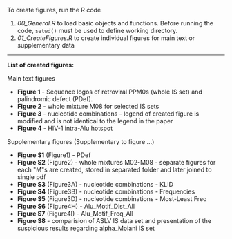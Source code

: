 To create figures, run the R code

1. *00_General.R* to load basic objects and functions. Before running the code, `setwd()` must be used to define working directory.
2. *01_CreateFigures.R* to create individual figures for main text or supplementary data

---

**List of created figures:**

Main text figures
- **Figure 1** - Sequence logos of retroviral PPM0s (whole IS set) and palindromic defect (PDef).
- **Figure 2** - whole mixture M08 for selected IS sets
- **Figure 3** - nucleotide combinations - legend of created figure is modified and is not identical to the legend in the paper
- **Figure 4** - HIV-1 intra-Alu hotspot

Supplementary figures (Supplementary to figure ...)
- **Figure S1** (Figure1) - PDef
- **Figure S2** (Figure2) - whole mixtures M02-M08 - separate figures for each "M"s are created, stored in separated folder and later joined to single pdf
- **Figure S3** (Figure3A) - nucleotide combinations - KLID
- **Figure S4** (Figure3B) - nucleotide combinations - Frequencies
- **Figure S5** (Figure3D) - nucleotide combinations - Most-Least Freq
- **Figure S6** (Figure4H) - Alu_Motif_Dist_All
- **Figure S7** (Figure4I) - Alu_Motif_Freq_All
- **Figure S8** - comparision of ASLV IS data set and presentation of the suspicious results regarding alpha_Moiani IS set

